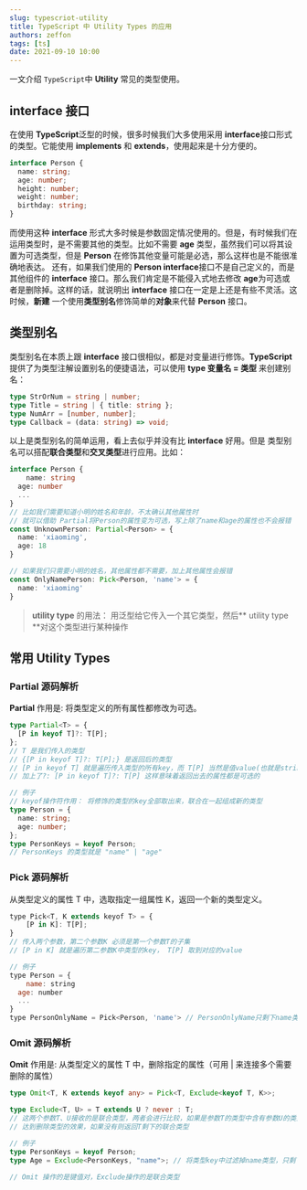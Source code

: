 ```yaml
---
slug: typescriot-utility
title: TypeScript 中 Utility Types 的应用
authors: zeffon
tags: [ts]
date: 2021-09-10 10:00
---
```


一文介绍 `TypeScript`中 **Utility** 常见的类型使用。

<!--truncate-->

## interface 接口

在使用 **TypeScript**泛型的时候，很多时候我们大多使用采用 **interface**接口形式的类型。它能使用 **implements** 和 **extends**，使用起来是十分方便的。

```typescript
interface Person {
  name: string;
  age: number;
  height: number;
  weight: number;
  birthday: string;
}
```

而使用这种 **interface** 形式大多时候是参数固定情况使用的。但是，有时候我们在运用类型时，是不需要其他的类型。比如不需要 **age** 类型，虽然我们可以将其设置为可选类型，但是 **Person** 在修饰其他变量可能是必选，那么这样也是不能很准确地表达。
还有，如果我们使用的 **Person interface**接口不是自己定义的，而是其他组件的 **interface** 接口。那么我们肯定是不能侵入式地去修改 **age**为可选或者是删除掉。这样的话，就说明出 **interface** 接口在一定是上还是有些不灵活。这时候，**新建** 一个使用**类型别名**修饰简单的**对象**来代替 **Person** 接口。

## 类型别名

类型别名在本质上跟 **interface** 接口很相似，都是对变量进行修饰。**TypeScript** 提供了为类型注解设置别名的便捷语法，可以使用 **type 变量名 = 类型** 来创建别名：

```typescript
type StrOrNum = string | number;
type Title = string | { title: string };
type NumArr = [number, number];
type Callback = (data: string) => void;
```

以上是类型别名的简单运用，看上去似乎并没有比 **interface** 好用。但是 类型别名可以搭配**联合类型**和**交叉类型**进行应用。比如：

```typescript
interface Person {
	name: string
  age: number
  ...
}
// 比如我们需要知道小明的姓名和年龄，不太确认其他属性时
// 就可以借助 Partial将Person的属性变为可选，写上除了name和age的属性也不会报错
const UnknownPerson: Partial<Person> = {
  name: 'xiaoming',
  age: 18
}

// 如果我们只需要小明的姓名，其他属性都不需要，加上其他属性会报错
const OnlyNamePerson: Pick<Person, 'name'> = {
  name: 'xiaoming'
}
```

> **utility type** 的用法： 用泛型给它传入一个其它类型，然后** utility type **对这个类型进行某种操作

## 常用 Utility Types

### Partial 源码解析

**Partial** 作用是: 将类型定义的所有属性都修改为可选。

```typescript
type Partial<T> = {
  [P in keyof T]?: T[P];
};
// T 是我们传入的类型
// {[P in keyof T]?: T[P];} 是返回后的类型
// [P in keyof T] 就是遍历传入类型的所有key，而 T[P] 当然是值value(也就是string、number...)
// 加上了?: [P in keyof T]?: T[P] 这样意味着返回出去的属性都是可选的

// 例子
// keyof操作符作用： 将修饰的类型的key全部取出来，联合在一起组成新的类型
type Person = {
  name: string;
  age: number;
};
type PersonKeys = keyof Person;
// PersonKeys 的类型就是 "name" | "age"
```

### Pick 源码解析

从类型定义的属性 T 中，选取指定一组属性 K，返回一个新的类型定义。

```javascript
type Pick<T, K extends keyof T> = {
	[P in K]: T[P];
}
// 传入两个参数，第二个参数K 必须是第一个参数T的子集
// [P in K] 就是遍历第二参数K中类型的key， T[P] 取到对应的value

// 例子
type Person = {
	name: string
  age: number
  ...
}
type PersonOnlyName = Pick<Person, 'name'> // PersonOnlyName只剩下name类型
```

### Omit 源码解析

**Omit** 作用是: 从类型定义的属性 T 中，删除指定的属性（可用 | 来连接多个需要删除的属性）

```typescript
type Omit<T, K extends keyof any> = Pick<T, Exclude<keyof T, K>>;

type Exclude<T, U> = T extends U ? never : T;
// 这两个参数T、U接收的是联合类型，两者会进行比较，如果是参数T的类型中含有参数U的类型，则never掉
// 达到删除类型的效果，如果没有则返回T剩下的联合类型

// 例子
type PersonKeys = keyof Person;
type Age = Exclude<PersonKeys, "name">; // 将类型key中过滤掉name类型，只剩下age类型

// Omit 操作的是键值对，Exclude操作的是联合类型
```
